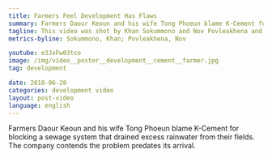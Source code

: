 ```yaml
---
title: Farmers Feel Development Has Flaws
summary: Farmers Daour Keoun and his wife Tong Phoeun blame K-Cement for blocking a sewage system that drained excess rainwater from their fields. The company contends the problem predates its arrival.
tagline: This video was shot by Khan Sokummono and Nov Povleakhena and produced by Say Mony.
metrics-byline: Sokummono, Khan; Povleakhena, Nov

youtube: e3JxFw03tco
image: /img/video__poster__development__cement__farmer.jpg
tag: development

date: 2018-06-28
categories: development video
layout: post-video
language: english
---
```


Farmers Daour Keoun and his wife Tong Phoeun blame K-Cement for blocking a sewage system that drained excess rainwater from their fields. The company contends the problem predates its arrival.